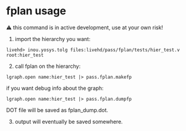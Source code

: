 # fplan usage

:warning: this command is in active development, use at your own risk!

1. import the hierarchy you want:
```
livehd> inou.yosys.tolg files:livehd/pass/fplan/tests/hier_test.v root:hier_test
```

2. call fplan on the hierarchy:
```
lgraph.open name:hier_test |> pass.fplan.makefp
```
if you want debug info about the graph:
```
lgraph.open name:hier_test |> pass.fplan.dumpfp
```
DOT file will be saved as fplan_dump.dot.

3. output will eventually be saved somewhere.